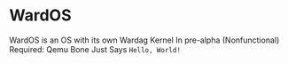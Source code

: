 # WardOS
WardOS is an OS with its own Wardag Kernel 
In pre-alpha (Nonfunctional)  
Required: Qemu Bone Just Says ```Hello, World! ```
